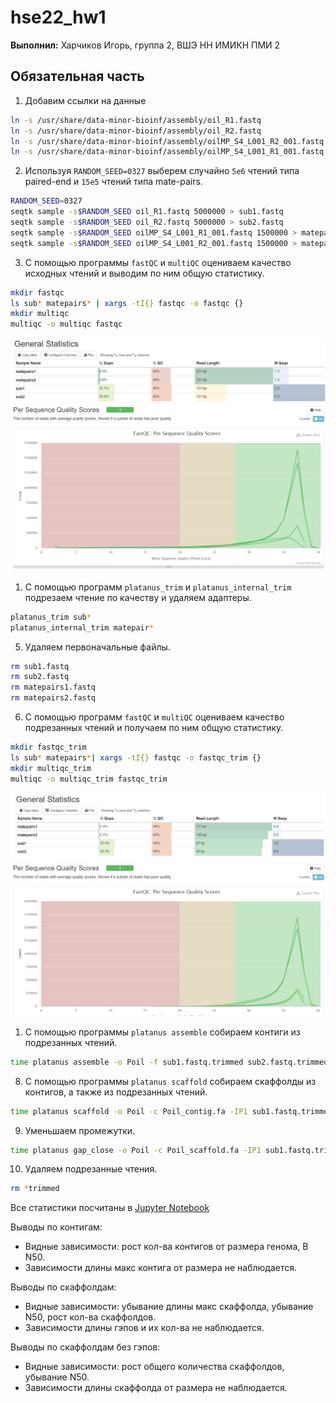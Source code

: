 # hse22_hw1

**Выполнил:** Харчиков Игорь, группа 2, ВШЭ НН ИМИКН ПМИ 2

## Обязательная часть

1. Добавим ссылки на данные
```bash
ln -s /usr/share/data-minor-bioinf/assembly/oil_R1.fastq
ln -s /usr/share/data-minor-bioinf/assembly/oil_R2.fastq
ln -s /usr/share/data-minor-bioinf/assembly/oilMP_S4_L001_R2_001.fastq
ln -s /usr/share/data-minor-bioinf/assembly/oilMP_S4_L001_R1_001.fastq
```

2. Используя `RANDOM_SEED=0327` выберем случайно `5e6` чтений типа paired-end и `15e5` чтений типа mate-pairs.
```bash
RANDOM_SEED=0327
seqtk sample -s$RANDOM_SEED oil_R1.fastq 5000000 > sub1.fastq
seqtk sample -s$RANDOM_SEED oil_R2.fastq 5000000 > sub2.fastq
seqtk sample -s$RANDOM_SEED oilMP_S4_L001_R1_001.fastq 1500000 > matepairs1.fastq
seqtk sample -s$RANDOM_SEED oilMP_S4_L001_R2_001.fastq 1500000 > matepairs2.fastq
```

3. С помощью программы `fastQC` и `multiQC` оцениваем качество исходных чтений и выводим по ним общую статистику.
```bash
mkdir fastqc
ls sub* matepairs* | xargs -tI{} fastqc -o fastqc {}
mkdir multiqc
multiqc -o multiqc fastqc
```

![fastqc_per_sequence_quality_scores_plot](views/0.png)
![fastqc_per_sequence_quality_scores_plot](views/0_plot.png)

1. С помощью программ `platanus_trim` и `platanus_internal_trim` подрезаем чтение по качеству и удаляем адаптеры.
```bash
platanus_trim sub*
platanus_internal_trim matepair*
```

5. Удаляем первоначальные файлы.
```bash
rm sub1.fastq
rm sub2.fastq
rm matepairs1.fastq
rm matepairs2.fastq
```

6. С помощью программ `fastQC` и `multiQC` оцениваем качество подрезанных чтений и получаем по ним общую статистику.
```bash
mkdir fastqc_trim
ls sub* matepairs*| xargs -tI{} fastqc -o fastqc_trim {}
mkdir multiqc_trim
multiqc -o multiqc_trim fastqc_trim
```
![fastqc_per_sequence_quality_scores_plot](views/1.png)
![fastqc_per_sequence_quality_scores_plot](views/1_plot.png)

1. С помощью программы `platanus assemble` собираем контиги из подрезанных чтений.
```bash
time platanus assemble -o Poil -f sub1.fastq.trimmed sub2.fastq.trimmed 2> assemble.log
```

8. С помощью программы `platanus scaffold` собираем скаффолды из контигов, а также из подрезанных чтений.
```bash
time platanus scaffold -o Poil -c Poil_contig.fa -IP1 sub1.fastq.trimmed sub2.fastq.trimmed -OP2 matepairs1.fastq.int_trimmed matepairs2.fastq.int_trimmed 2> scaffold.log
```

9. Уменьшаем промежутки.
```bash
time platanus gap_close -o Poil -c Poil_scaffold.fa -IP1 sub1.fastq.trimmed sub2.fastq.trimmed -OP2 matepairs1.fastq.int_trimmed  matepairs2.fastq.int_trimmed 2> gapclose.log
```

10. Удаляем подрезанные чтения.
```bash
rm *trimmed
```

Все статистики посчитаны в [Jupyter Notebook](script.ipynb) 

Выводы по контигам: 
* Видные зависимости: рост кол-ва контигов от размера генома, В N50.
* Зависимости длины макс контига от размера не наблюдается.

Выводы по скаффолдам:
* Видные зависимости: убывание длины макс скаффолда, убывание N50, рост кол-ва скаффолдов.
* Зависимости длины гэпов и их кол-ва не наблюдается.

Выводы по скаффолдам без гэпов: 
* Видные зависимости: рост общего количества скаффолдов, убывание N50.
* Зависимости длины скаффолда от размера не наблюдается.
